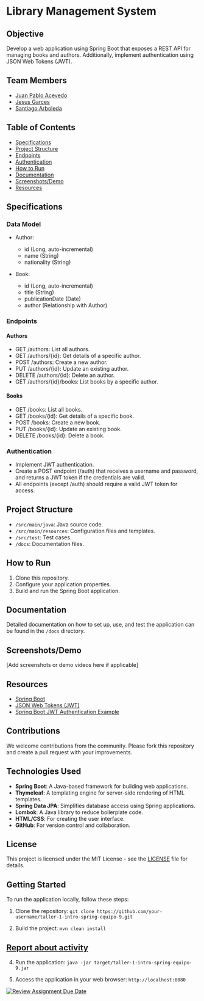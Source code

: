 # Library Management System

## Objective

Develop a web application using Spring Boot that exposes a REST API for managing books and authors. Additionally, implement authentication using JSON Web Tokens (JWT).

## Team Members

- [Juan Pablo Acevedo](https://github.com/juanpabblo16)
- [Jesus Garces](https://github.com/JesusGarce22)
- [Santiago Arboleda](https://github.com/Santi1761)

## Table of Contents

- [Specifications](#specifications)
- [Project Structure](#project-structure)
- [Endpoints](#endpoints)
- [Authentication](#authentication)
- [How to Run](#how-to-run)
- [Documentation](#documentation)
- [Screenshots/Demo](#screenshotsdemo)
- [Resources](#resources)

## Specifications

### Data Model

- Author:
  - id (Long, auto-incremental)
  - name (String)
  - nationality (String)

- Book:
  - id (Long, auto-incremental)
  - title (String)
  - publicationDate (Date)
  - author (Relationship with Author)

### Endpoints

#### Authors

- GET /authors: List all authors.
- GET /authors/{id}: Get details of a specific author.
- POST /authors: Create a new author.
- PUT /authors/{id}: Update an existing author.
- DELETE /authors/{id}: Delete an author.
- GET /authors/{id}/books: List books by a specific author.

#### Books

- GET /books: List all books.
- GET /books/{id}: Get details of a specific book.
- POST /books: Create a new book.
- PUT /books/{id}: Update an existing book.
- DELETE /books/{id}: Delete a book.

### Authentication

- Implement JWT authentication.
- Create a POST endpoint (/auth) that receives a username and password, and returns a JWT token if the credentials are valid.
- All endpoints (except /auth) should require a valid JWT token for access.

## Project Structure

- `/src/main/java`: Java source code.
- `/src/main/resources`: Configuration files and templates.
- `/src/test`: Test cases.
- `/docs`: Documentation files.

## How to Run

1. Clone this repository.
2. Configure your application properties.
3. Build and run the Spring Boot application.

## Documentation

Detailed documentation on how to set up, use, and test the application can be found in the `/docs` directory.

## Screenshots/Demo

[Add screenshots or demo videos here if applicable]

## Resources

- [Spring Boot](https://spring.io/projects/spring-boot)
- [JSON Web Tokens (JWT)](https://jwt.io/)
- [Spring Boot JWT Authentication Example](https://www.javainuse.com/spring/boot-jwt)

## Contributions

We welcome contributions from the community. Please fork this repository and create a pull request with your improvements.

## Technologies Used
- **Spring Boot**: A Java-based framework for building web applications.
- **Thymeleaf**: A templating engine for server-side rendering of HTML templates.
- **Spring Data JPA**: Simplifies database access using Spring applications.
- **Lombok**: A Java library to reduce boilerplate code.
- **HTML/CSS**: For creating the user interface.
- **GitHub**: For version control and collaboration.

## License

This project is licensed under the MIT License - see the [LICENSE](LICENSE) file for details.
## Getting Started
To run the application locally, follow these steps:

1. Clone the repository: `git clone https://github.com/your-username/taller-1-intro-spring-equipo-9.git`

2. Build the project: `mvn clean install`

## [Report about activity](https://docs.google.com/document/d/1YvJYv9yR7bw0rL9Q2IR2XtSUMV3uLuMDgQbdWA1GLe0/edit?usp=sharing)

4. Run the application: `java -jar target/taller-1-intro-spring-equipo-9.jar`

5. Access the application in your web browser: `http://localhost:8080`

[![Review Assignment Due Date](https://classroom.github.com/assets/deadline-readme-button-24ddc0f5d75046c5622901739e7c5dd533143b0c8e959d652212380cedb1ea36.svg)](https://classroom.github.com/a/f7rC8M9q)
